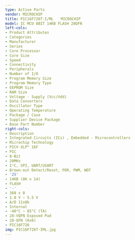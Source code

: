 ```yaml
---
type: Active Parts
vendor: MICROCHIP
title: PIC16F726T-I/ML　　MICROCHIP
model: IC MCU 8BIT 14KB FLASH 28QFN
left-cols:
- Product Attributes
- Categories
- Manufacturer
- Series
- Core Processor
- Core Size
- Speed
- Connectivity
- Peripherals
- Number of I/O
- Program Memory Size
- Program Memory Type
- EEPROM Size
- RAM Size
- Voltage - Supply (Vcc/Vdd)
- Data Converters
- Oscillator Type
- Operating Temperature
- Package / Case
- Supplier Device Package
- Base Part Number
right-cols:
- Description
- Integrated Circuits (ICs) , Embedded - Microcontrollers
- Microchip Technology
- PIC® XLP™ 16F
- PIC
- 8-Bit
- 20MHz
- I²C, SPI, UART/USART
- Brown-out Detect/Reset, POR, PWM, WDT
- '25'
- 14KB (8K x 14)
- FLASH
- '-'
- 368 x 8
- 1.8 V ~ 5.5 V
- A/D 11x8b
- Internal
- -40°C ~ 85°C (TA)
- 28-VQFN Exposed Pad
- 28-QFN (6x6)
- PIC16F726
img: PIC16F726T-IML.jpg
---
```


